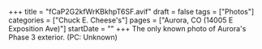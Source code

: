 +++
title = "fCaP2G2kfWrKBkhpT6SF.avif"
draft = false
tags = ["Photos"]
categories = ["Chuck E. Cheese's"]
pages = ["Aurora, CO (14005 E Exposition Ave)"]
startDate = ""
+++
The only known photo of Aurora's Phase 3 exterior. (PC: Unknown)
